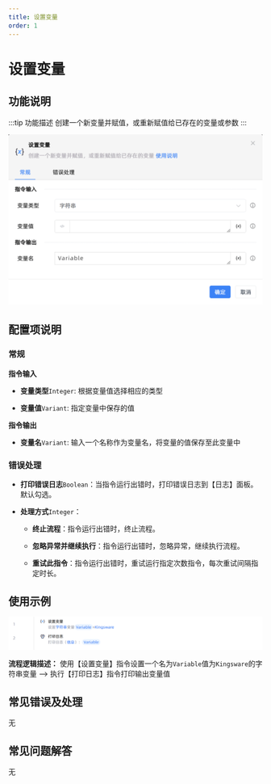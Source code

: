 ```yaml
---
title: 设置变量
order: 1
---
```


# 设置变量

## 功能说明

:::tip 功能描述
创建一个新变量并赋值，或重新赋值给已存在的变量或参数
:::

![设置变量](../../assets/设置变量_command.png)

## 配置项说明

### 常规

**指令输入**

- **变量类型**`Integer`: 根据变量值选择相应的类型

- **变量值**`Variant`: 指定变量中保存的值


**指令输出**

- **变量名**`Variant`: 输入一个名称作为变量名，将变量的值保存至此变量中

### 错误处理

- **打印错误日志**`Boolean`：当指令运行出错时，打印错误日志到【日志】面板。默认勾选。

- **处理方式**`Integer`：

    - **终止流程**：指令运行出错时，终止流程。

    - **忽略异常并继续执行**：指令运行出错时，忽略异常，继续执行流程。

    - **重试此指令**：指令运行出错时，重试运行指定次数指令，每次重试间隔指定时长。

## 使用示例

![设置变量](../../assets/设置变量_demo.png)

**流程逻辑描述：** 使用【设置变量】指令设置一个名为`Variable`值为`Kingsware`的字符串变量 --> 执行【打印日志】指令打印输出变量值
## 常见错误及处理

无

## 常见问题解答

无

